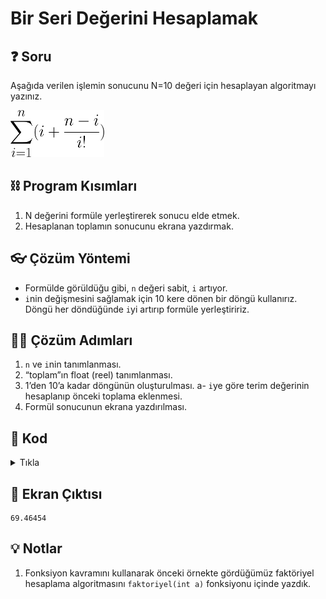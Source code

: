 # Bir Seri Değerini Hesaplamak

## ❓ Soru
Aşağıda verilen işlemin sonucunu N=10 değeri için hesaplayan algoritmayı yazınız.

<img src="../res/SeriFormulu.png" height="75"  />

## ⛓ Program Kısımları
1. N değerini formüle yerleştirerek sonucu elde etmek.
2. Hesaplanan toplamın sonucunu ekrana yazdırmak.

   
## 👓 Çözüm Yöntemi 
- Formülde görüldüğu gibi, `n` değeri sabit, `i` artıyor.
- `i`nin değişmesini sağlamak için 10 kere dönen bir döngü kullanırız. Döngü her döndüğünde `i`yi artırıp formüle yerleştiririz.
  
## 👩‍🔧 Çözüm Adımları
1. `n` ve `i`nin tanımlanması.
2. “toplam”ın float (reel) tanımlanması.
3. 1’den 10’a kadar döngünün oluşturulması.
a- `i`ye göre terim değerinin hesaplanıp önceki toplama eklenmesi.
4. Formül sonucunun ekrana yazdırılması.

## 🤖 Kod
<details>
<summary>Tıkla</summary>


```java
public class Seri {
 public static void main(String arg[]) {
  int n = 10, i; // 1. adım
  float toplam = 0; // 2. adım
  for (i = 1; i <= 10; i++) // 3. adım
  {
   toplam = toplam + (i + (n - i) / faktoriyel(i)); // 3. adım (a)
  }
  System.out.println(toplam); // 4. adım
 }
 public static float faktoriyel(int a) { // 1. nota bak
  int f = 1, i;
  for (i = 2; i <= a; i++)
   f = f * i;
  return f;
 }
}
```
</details>


## 🎉 Ekran Çıktısı

```
69.46454
```

## 💡 Notlar 
1. Fonksiyon kavramını kullanarak önceki örnekte gördüğümüz faktöriyel hesaplama algoritmasını `faktoriyel(int a)` fonksiyonu içinde yazdık.